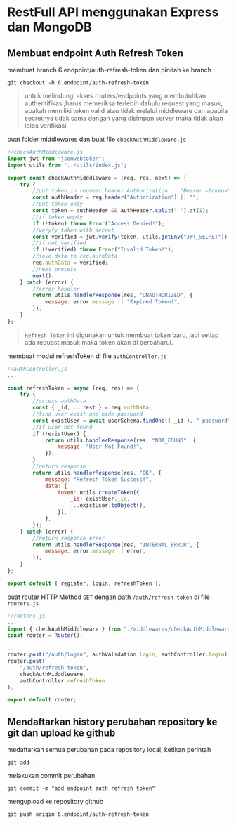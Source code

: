 # RestFull API menggunakan Express dan MongoDB

## Membuat endpoint Auth Refresh Token

membuat branch 6.endpoint/auth-refresh-token dan pindah ke branch :

```console
git checkout -b 6.endpoint/auth-refresh-token
```

> untuk melindungi akses routers/endpoints yang membutuhkan authentifikasi,harus memeriksa terlebih dahulu request yang masuk, apakah memiliki token valid atau tidak melalui middleware dan apabila secretnya tidak sama dengan yang disimpan server maka tidak akan lolos verifikasi.

buat folder middlewares dan buat file `checkAuthMiddleware.js`

```js
//checkAuthMiddleware.js
import jwt from "jsonwebtoken";
import utils from "../utils/index.js";

export const checkAuthMidddleware = (req, res, next) => {
    try {
        //put token in request header Authorization :  "Bearer <token>"
        const authHeader = req.header("Authorization") || "";
        //put token only
        const token = authHeader && authHeader.split(" ").at(1);
        //if token empty
        if (!token) throw Error("Access Denied!");
        //veryfy token with secret
        const verified = jwt.verify(token, utils.getEnv("JWT_SECRET"));
        //if not verified
        if (!verified) throw Error("Invalid Token!");
        //save data to req.authData
        req.authData = verified;
        //next process
        next();
    } catch (error) {
        //error handler
        return utils.handlerResponse(res, "UNAUTHORIZED", {
            message: error.message || "Expired Token!",
        });
    }
};
```

> `Refresh Token` ini digunakan untuk membuat token baru, jadi setiap ada request masuk maka token akan di perbaharui.

membuat modul refreshToken di file `authController.js`

```js
//authController.js
...

const refreshToken = async (req, res) => {
    try {
        //access authData
        const { _id, ...rest } = req.authData;
        //find user exist and hide password
        const existUser = await userSchema.findOne({ _id }, "-password");
        //if user not found
        if (!existUser) {
            return utils.handlerResponse(res, "NOT_FOUND", {
                message: "User Not Found!",
            });
        }
        //return response
        return utils.handlerResponse(res, "OK", {
            message: "Refresh Token Success!",
            data: {
                token: utils.createToken({
                    _id: existUser._id,
                    ...existUser.toObject(),
                }),
            },
        });
    } catch (error) {
        //return response error
        return utils.handlerResponse(res, "INTERNAL_ERROR", {
            message: error.message || error,
        });
    }
};

export default { register, login, refreshToken };
```

buat router HTTP Method `GET` dengan path `/auth/refresh-token` di file `routers.js`

```js
//routers.js
...
import { checkAuthMidddleware } from "./middlewares/checkAuthMiddleware.js";
const router = Router();

...
router.post("/auth/login", authValidation.login, authController.login);
router.post(
    "/auth/refresh-token",
    checkAuthMidddleware,
    authController.refreshToken
);

export default router;
```

## Mendaftarkan history perubahan repository ke git dan upload ke github

medaftarkan semua perubahan pada repository local, ketikan perintah

```console
git add .
```

melakukan commit perubahan

```console
git commit -m "add endpoint auth refresh token"
```

mengupload ke repository github

```console
git push origin 6.endpoint/auth-refresh-token
```
